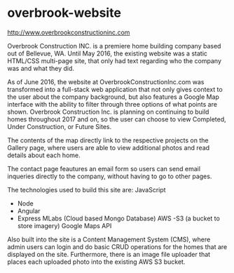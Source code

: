 # overbrook-website
http://www.overbrookconstructioninc.com

Overbrook Construction INC. is a premiere home building company based out of Bellevue, WA. Until May 2016, the existing website was a static HTML/CSS multi-page site, that only had text regarding who the company was and what they did.

As of June 2016, the website at OverbrookConstructionInc.com was transformed into a full-stack web application that not only gives context to the user about the company background, but also features a Google Map interface with the ability to filter through three options of what points are shown. Overbrook Construction Inc. is planning on continuing to build homes throughout 2017 and on, so the user can choose to view Completed, Under Construction, or Future Sites. 

The contents of the map directly link to the respective projects on the Gallery page, where users are able to view additional photos and read details about each home.

The contact page feautures an email form so users can send email inqueries directly to the company, without having to go to other pages.

The technologies used to build this site are:
JavaScript
- Node
- Angular
- Express
MLabs (Cloud based Mongo Database)
AWS
-S3 (a bucket to store imagery)
Google Maps API

Also built into the site is a Content Management System (CMS), where admin users can login and do basic CRUD operations for the homes that are displayed on the site. Furthermore, there is an image file uploader that places each uploaded photo into the existing AWS S3 bucket.
